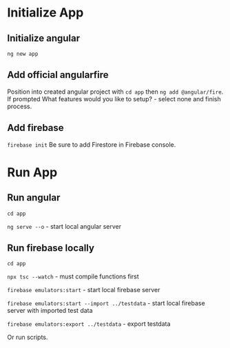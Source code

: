 # Initialize App

## Initialize angular
`ng new app`

## Add official angularfire
Position into created angular project with `cd app` then `ng add @angular/fire`. 
If prompted  What features would you like to setup? - select none and finish process.

## Add firebase
`firebase init`
Be sure to add Firestore in Firebase console.

# Run App
## Run angular
`cd app`

`ng serve --o` - start local angular server

## Run firebase locally
`cd app`

`npx tsc --watch` - must compile functions first

`firebase emulators:start` - start local firebase server

`firebase emulators:start --import ../testdata` - start local firebase server with imported test data

`firebase emulators:export ../testdata` - export testdata

Or run scripts.